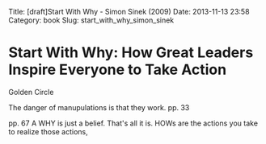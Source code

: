 Title: [draft]Start With Why - Simon Sinek (2009)
Date: 2013-11-13 23:58
Category: book
Slug: start_with_why_simon_sinek

# Start With Why: How Great Leaders Inspire Everyone to Take Action

Golden Circle

The danger of manupulations is that they work.
pp. 33

pp. 67
A WHY is just a belief. That's all it is. HOWs are the actions you take to realize those actions,




